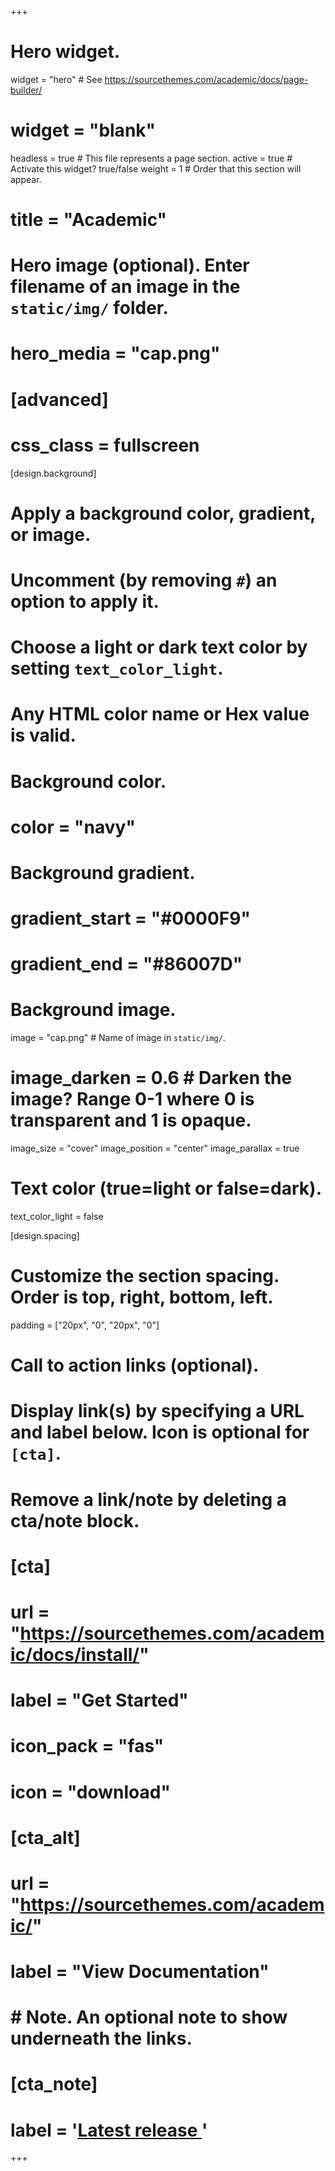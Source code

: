 +++
# Hero widget.
widget = "hero"  # See https://sourcethemes.com/academic/docs/page-builder/
# widget = "blank"
headless = true  # This file represents a page section.
active = true  # Activate this widget? true/false
weight = 1  # Order that this section will appear.

# title = "Academic"


# Hero image (optional). Enter filename of an image in the `static/img/` folder.
# hero_media = "cap.png"

# [advanced]
#   css_class = fullscreen
  
[design.background]
  # Apply a background color, gradient, or image.
  #   Uncomment (by removing `#`) an option to apply it.
  #   Choose a light or dark text color by setting `text_color_light`.
  #   Any HTML color name or Hex value is valid.

  # Background color.
  # color = "navy"
  
  # Background gradient.
  #  gradient_start = "#0000F9"
  #  gradient_end = "#86007D"
  
  # Background image.
   image = "cap.png"  # Name of image in `static/img/`.
  # image_darken = 0.6  # Darken the image? Range 0-1 where 0 is transparent and 1 is opaque.
   image_size = "cover"
   image_position = "center"
   image_parallax = true
 
  # Text color (true=light or false=dark).
  text_color_light = false

[design.spacing]
  # Customize the section spacing. Order is top, right, bottom, left.
  padding = ["20px", "0", "20px", "0"]
  
	
# Call to action links (optional).
#   Display link(s) by specifying a URL and label below. Icon is optional for `[cta]`.
#   Remove a link/note by deleting a cta/note block.
# [cta]
#   url = "https://sourcethemes.com/academic/docs/install/"
#   label = "Get Started"
#   icon_pack = "fas"
#   icon = "download"
   
# [cta_alt]
#   url = "https://sourcethemes.com/academic/"
#   label = "View Documentation"
 
# # Note. An optional note to show underneath the links.
# [cta_note]
#   label = '<a id="academic-release" href="https://sourcethemes.com/academic/updates" data-repo="gcushen/hugo-academic">Latest release <!-- V --></a>'
+++


